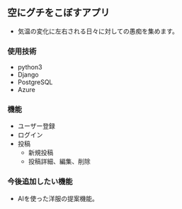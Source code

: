 ## 空にグチをこぼすアプリ
- 気温の変化に左右される日々に対しての愚痴を集めます。

### 使用技術
- python3
- Django
- PostgreSQL
- Azure

### 機能
- ユーザー登録
- ログイン
- 投稿
  - 新規投稿
  - 投稿詳細、編集、削除

### 今後追加したい機能
- AIを使った洋服の提案機能。

